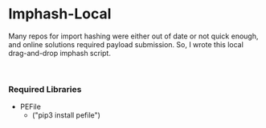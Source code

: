 # Imphash-Local
Many repos for import hashing were either out of date or not quick enough, and online solutions required payload submission. So, I wrote this local drag-and-drop imphash script. 

&nbsp;

### Required Libraries
- PEFile
    - ("pip3 install pefile")
